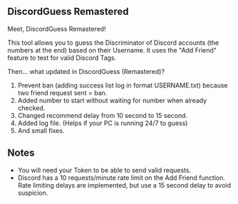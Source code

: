 ﻿## DiscordGuess Remastered
 Meet, DiscordGuess Remastered!

This tool allows you to guess the Discriminator of Discord accounts (the numbers at the end) based on their Username. It uses the "Add Friend" feature to test for valid Discord Tags.

Then... what updated in DiscordGuess (Remastered)?
1. Prevent ban (adding success list log in format USERNAME.txt) because two friend request sent = ban.
2. Added number to start without waiting for number when already checked.
3. Changed recommend delay from 10 second to 15 second.
4. Added log file. (Helps if your PC is running 24/7 to guess)
5. And small fixes.

## Notes
* You will need your Token to be able to send valid requests.
* Discord has a 10 requests/minute rate limit on the Add Friend function. Rate limiting delays are implemented, but use a 15 second delay to avoid suspicion.
